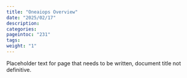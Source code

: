 ```yaml
---
title: "Oneaiops Overview"
date: "2025/02/17"
description:
categories:
pageintoc: "231"
tags:
weight: "1"
---
```


<a id="oneaiops-overview"></a>

<!--# Overview of OneAIOps -->

Placeholder text for page that needs to be written, document title not definitive.
